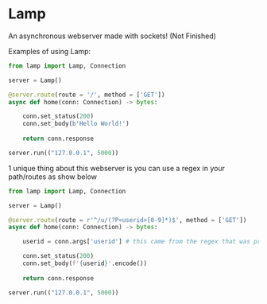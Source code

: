 # Lamp

An asynchronous webserver made with sockets! (Not Finished)

Examples of using Lamp:

```py
from lamp import Lamp, Connection

server = Lamp()

@server.route(route = '/', method = ['GET'])
async def home(conn: Connection) -> bytes:

    conn.set_status(200)
    conn.set_body(b'Hello World!')
    
    return conn.response

server.run(("127.0.0.1", 5000))
```

1 unique thing about this webserver is you can use a regex in your path/routes as show below

```py
from lamp import Lamp, Connection

server = Lamp()

@server.route(route = r'^/u/(?P<userid>[0-9]*)$', method = ['GET'])
async def home(conn: Connection) -> bytes:

    userid = conn.args['userid'] # this came from the regex that was provided

    conn.set_status(200)
    conn.set_body(f'{userid}'.encode())
    
    return conn.response

server.run(("127.0.0.1", 5000))
```
